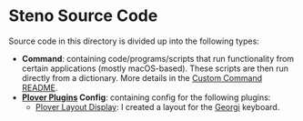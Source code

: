 # Steno Source Code

Source code in this directory is divided up into the following types:

- **Command**: containing code/programs/scripts that run functionality from
  certain applications (mostly macOS-based). These scripts are then run directly
  from a dictionary. More details in the [Custom Command README][].
- **[Plover Plugins][] Config**: containing config for the following plugins:
  - [Plover Layout Display][]: I created a layout for the [Georgi][] keyboard.

[Custom Command README]: ./command
[Georgi]: https://www.gboards.ca/product/georgi
[Plover Layout Display]: https://github.com/morinted/plover_layout_display
[Plover Plugins]: https://github.com/openstenoproject/plover/wiki/Plugins
